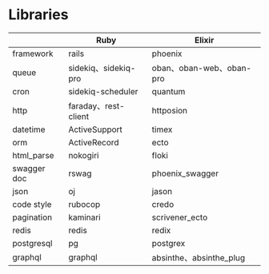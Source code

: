 # Libraries

|  | Ruby | Elixir |
| --- | --- | --- |
| framework | rails | phoenix |
| queue | sidekiq、sidekiq-pro | oban、oban-web、oban-pro |
| cron | sidekiq-scheduler | quantum |
| http | faraday、rest-client | httposion |
| datetime | ActiveSupport | timex |
| orm | ActiveRecord | ecto |
| html_parse | nokogiri | floki |
| swagger doc | rswag | phoenix_swagger |
| json | oj | jason |
| code style | rubocop | credo |
| pagination | kaminari | scrivener_ecto |
| redis | redis | redix |
| postgresql | pg | postgrex |
| graphql | graphql | absinthe、absinthe_plug |

